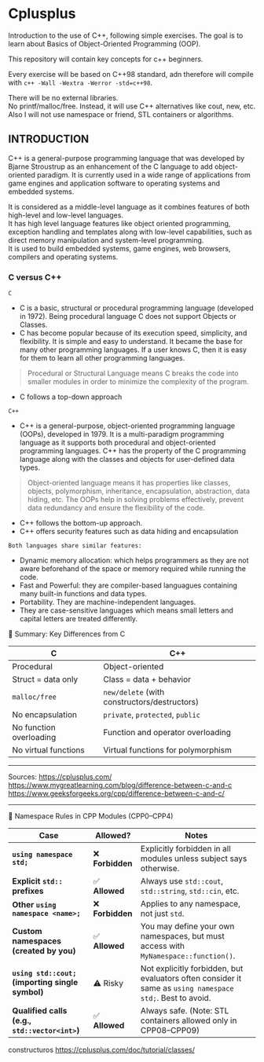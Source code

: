 # Cplusplus
Introduction to the use of C++, following simple exercises. The goal is to learn about Basics of Object-Oriented Programming (OOP). 

This repository will contain key concepts for c++ beginners. 

Every exercise will be based on C++98 standard, adn therefore will compile with `c++ -Wall -Wextra -Werror -std=c++98`.

There will be no external libraries.  
No printf/malloc/free. Instead, it will use C++ alternatives like cout, new, etc.
Also I will not use namespace or friend, STL containers or algorithms.

## **INTRODUCTION**

C++ is a general-purpose programming language that was developed by Bjarne Stroustrup as an enhancement of the C language to add object-oriented paradigm. It is currently used in a wide range of applications from game engines and application software to operating systems and embedded systems.

It is considered as a middle-level language as it combines features of both high-level and low-level languages.  
It has high level language features like object oriented programming, exception handling and templates along with low-level capabilities, such as direct memory manipulation and system-level programming.  
It is used to build embedded systems, game engines, web browsers, compilers and operating systems.  

### C versus C++

`C`  
- C is a basic, structural or procedural programming language (developed in 1972). Being procedural language C does not support Objects or Classes.  
- C has become popular because of its execution speed, simplicity, and flexibility. It is simple and easy to understand. It became the base for many other programming languages. If a user knows C, then it is easy for them to learn all other programming languages.  

> Procedural or Structural Language means C breaks the code into smaller modules in order to minimize the complexity of the program.  

 
- C follows a top-down approach 

`C++`  
- C++ is a general-purpose, object-oriented programming language (OOPs), developed in 1979. It is a multi-paradigm programming language as it supports both procedural and object-oriented programming languages. C++ has the property of the C programming language along with the classes and objects for user-defined data types.

> Object-oriented language means it has properties like classes, objects, polymorphism, inheritance, encapsulation, abstraction, data hiding, etc. The OOPs help in solving problems effectively, prevent data redundancy and ensure the flexibility of the code.

- C++ follows the bottom-up approach.
- C++ offers security features such as data hiding and encapsulation

`Both languages share similar features:`  
- Dynamic memory allocation: which helps programmers as they are not aware beforehand of the space or memory required while running the code.
- Fast and Powerful: they are compiler-based languagues containing many built-in functions and data types. 
- Portability. They are machine-independent languages. 
- They are case-sensitive languages which means small letters and capital letters are treated differently. 

🧩 Summary: Key Differences from C

| C                       | C++                                          |
| ----------------------- | -------------------------------------------- |
| Procedural              | Object-oriented                              |
| Struct = data only      | Class = data + behavior                      |
| `malloc/free`           | `new/delete` (with constructors/destructors) |
| No encapsulation        | `private`, `protected`, `public`             |
| No function overloading | Function and operator overloading            |
| No virtual functions    | Virtual functions for polymorphism           |

---

Sources: 
https://cplusplus.com/
https://www.mygreatlearning.com/blog/difference-between-c-and-c
https://www.geeksforgeeks.org/cpp/difference-between-c-and-c/



---
📌 Namespace Rules in CPP Modules (CPP0–CPP4)

| Case                                             | Allowed?        | Notes                                                                                                     |
| ------------------------------------------------ | --------------- | --------------------------------------------------------------------------------------------------------- |
| **`using namespace std;`**                       | ❌ **Forbidden** | Explicitly forbidden in all modules unless subject says otherwise.                                        |
| **Explicit `std::` prefixes**                    | ✅ **Allowed**   | Always use `std::cout`, `std::string`, `std::cin`, etc.                                                   |
| **Other `using namespace <name>;`**              | ❌ **Forbidden** | Applies to any namespace, not just `std`.                                                                 |
| **Custom namespaces (created by you)**           | ✅ **Allowed**   | You may define your own namespaces, but must access with `MyNamespace::function()`.                       |
| **`using std::cout;` (importing single symbol)** | ⚠️ Risky         | Not explicitly forbidden, but evaluators often consider it same as `using namespace std;`. Best to avoid. |
| **Qualified calls (e.g., `std::vector<int>`)**   | ✅ **Allowed**   | Always safe. (Note: STL containers allowed only in CPP08–CPP09)                                           |



constructuros
https://cplusplus.com/doc/tutorial/classes/